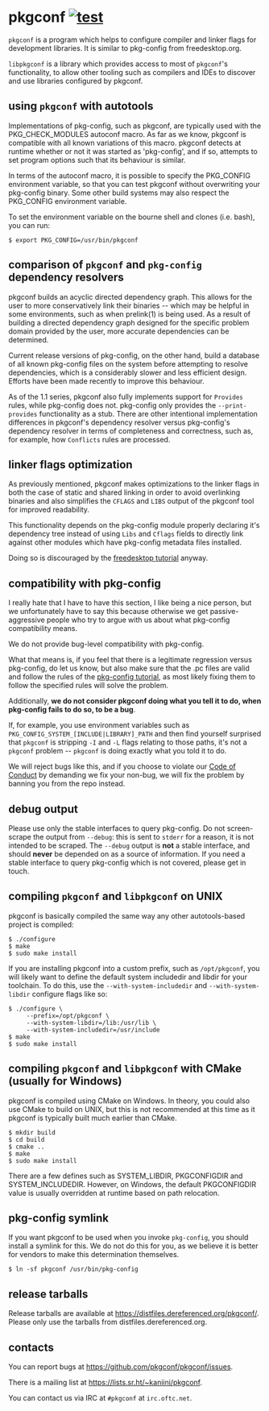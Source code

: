 # pkgconf [![test](https://github.com/pkgconf/pkgconf/actions/workflows/test.yml/badge.svg)](https://github.com/pkgconf/pkgconf/actions/workflows/test.yml)

`pkgconf` is a program which helps to configure compiler and linker flags for
development libraries.  It is similar to pkg-config from freedesktop.org.

`libpkgconf` is a library which provides access to most of `pkgconf`'s functionality, to allow
other tooling such as compilers and IDEs to discover and use libraries configured by
pkgconf.

## using `pkgconf` with autotools

Implementations of pkg-config, such as pkgconf, are typically used with the
PKG_CHECK_MODULES autoconf macro.  As far as we know, pkgconf is
compatible with all known variations of this macro. pkgconf detects at
runtime whether or not it was started as 'pkg-config', and if so, attempts
to set program options such that its behaviour is similar.

In terms of the autoconf macro, it is possible to specify the PKG_CONFIG
environment variable, so that you can test pkgconf without overwriting your
pkg-config binary.  Some other build systems may also respect the PKG_CONFIG
environment variable.

To set the environment variable on the bourne shell and clones (i.e. bash), you
can run:

    $ export PKG_CONFIG=/usr/bin/pkgconf

## comparison of `pkgconf` and `pkg-config` dependency resolvers

pkgconf builds an acyclic directed dependency graph.  This allows for the user
to more conservatively link their binaries -- which may be helpful in some
environments, such as when prelink(1) is being used.  As a result of building
a directed dependency graph designed for the specific problem domain provided
by the user, more accurate dependencies can be determined.

Current release versions of pkg-config, on the other hand, build a database of all
known pkg-config files on the system before attempting to resolve dependencies, which
is a considerably slower and less efficient design.  Efforts have been made recently
to improve this behaviour.

As of the 1.1 series, pkgconf also fully implements support for `Provides` rules,
while pkg-config does not.  pkg-config only provides the `--print-provides` functionality
as a stub.  There are other intentional implementation differences in pkgconf's dependency
resolver versus pkg-config's dependency resolver in terms of completeness and correctness,
such as, for example, how `Conflicts` rules are processed.

## linker flags optimization

As previously mentioned, pkgconf makes optimizations to the linker flags in both the
case of static and shared linking in order to avoid overlinking binaries and also
simplifies the `CFLAGS` and `LIBS` output of the pkgconf tool for improved readability.

This functionality depends on the pkg-config module properly declaring it's dependency
tree instead of using `Libs` and `Cflags` fields to directly link against other modules
which have pkg-config metadata files installed.

Doing so is discouraged by the [freedesktop tutorial][fd-tut] anyway.

   [fd-tut]: http://people.freedesktop.org/~dbn/pkg-config-guide.html

## compatibility with pkg-config

I really hate that I have to have this section, I like being a nice person, but we
unfortunately have to say this because otherwise we get passive-aggressive people who
try to argue with us about what pkg-config compatibility means.

We do not provide bug-level compatibility with pkg-config.

What that means is, if you feel that there is a legitimate regression versus pkg-config,
do let us know, but also make sure that the .pc files are valid and follow the rules of
the [pkg-config tutorial][fd-tut], as most likely fixing them to follow the specified
rules will solve the problem.

Additionally, **we do not consider pkgconf doing what you tell it to do, when pkg-config
fails to do so, to be a bug**.

If, for example, you use environment variables such as `PKG_CONFIG_SYSTEM_[INCLUDE|LIBRARY]_PATH`
and then find yourself surprised that `pkgconf` is stripping `-I` and `-L` flags relating
to those paths, it's not a `pkgconf` problem -- `pkgconf` is doing exactly what you told
it to do.

We will reject bugs like this, and if you choose to violate our [Code of Conduct](CODE_OF_CONDUCT.md)
by demanding we fix your non-bug, we will fix the problem by banning you from the repo instead.

## debug output

Please use only the stable interfaces to query pkg-config.  Do not screen-scrape the
output from `--debug`: this is sent to `stderr` for a reason, it is not intended to be
scraped.  The `--debug` output is **not** a stable interface, and should **never** be
depended on as a source of information.  If you need a stable interface to query pkg-config
which is not covered, please get in touch.

## compiling `pkgconf` and `libpkgconf` on UNIX

pkgconf is basically compiled the same way any other autotools-based project is
compiled:

    $ ./configure
    $ make
    $ sudo make install

If you are installing pkgconf into a custom prefix, such as `/opt/pkgconf`, you will
likely want to define the default system includedir and libdir for your toolchain.
To do this, use the `--with-system-includedir` and `--with-system-libdir` configure
flags like so:

    $ ./configure \
         --prefix=/opt/pkgconf \
         --with-system-libdir=/lib:/usr/lib \
         --with-system-includedir=/usr/include
    $ make
    $ sudo make install

## compiling `pkgconf` and `libpkgconf` with CMake (usually for Windows)

pkgconf is compiled using CMake on Windows.  In theory, you could also use CMake to build
on UNIX, but this is not recommended at this time as it pkgconf is typically built much earlier
than CMake.

    $ mkdir build
    $ cd build
    $ cmake ..
    $ make
    $ sudo make install

There are a few defines such as SYSTEM_LIBDIR, PKGCONFIGDIR and SYSTEM_INCLUDEDIR.
However, on Windows, the default PKGCONFIGDIR value is usually overridden at runtime based
on path relocation.

## pkg-config symlink

If you want pkgconf to be used when you invoke `pkg-config`, you should install a
symlink for this.  We do not do this for you, as we believe it is better for vendors
to make this determination themselves.

    $ ln -sf pkgconf /usr/bin/pkg-config

## release tarballs

Release tarballs are available at <https://distfiles.dereferenced.org/pkgconf/>.
Please only use the tarballs from distfiles.dereferenced.org.

## contacts

You can report bugs at <https://github.com/pkgconf/pkgconf/issues>.

There is a mailing list at <https://lists.sr.ht/~kaniini/pkgconf>.

You can contact us via IRC at `#pkgconf` at `irc.oftc.net`.

